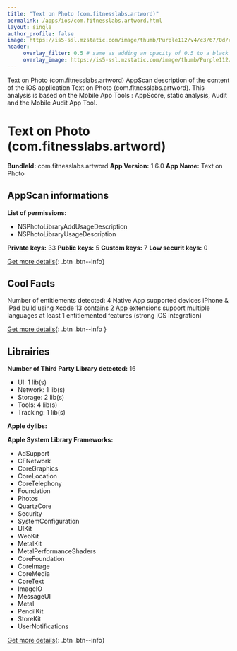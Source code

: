 ```yaml
---
title: "Text on Photo (com.fitnesslabs.artword)"
permalink: /apps/ios/com.fitnesslabs.artword.html
layout: single
author_profile: false
image: https://is5-ssl.mzstatic.com/image/thumb/Purple112/v4/c3/67/0d/c3670d1f-ee70-c4fe-7f93-49243e8207e2/AppIcon-1x_U007emarketing-0-7-0-85-220.png/512x512bb.jpg
header: 
     overlay_filter: 0.5 # same as adding an opacity of 0.5 to a black background
     overlay_image: https://is5-ssl.mzstatic.com/image/thumb/Purple112/v4/c3/67/0d/c3670d1f-ee70-c4fe-7f93-49243e8207e2/AppIcon-1x_U007emarketing-0-7-0-85-220.png/512x512bb.jpg
---
```

Text on Photo (com.fitnesslabs.artword) AppScan description of the content of the iOS application Text on Photo (com.fitnesslabs.artword). This analysis is based on the Mobile App Tools : AppScore, static analysis, Audit and the Mobile Audit App Tool.

# Text on Photo (com.fitnesslabs.artword)

**BundleId:** com.fitnesslabs.artword
**App Version:** 1.6.0
**App Name:** Text on Photo


## AppScan informations 

**List of permissions:** 
- NSPhotoLibraryAddUsageDescription
- NSPhotoLibraryUsageDescription
  
  
**Private keys:** 33
**Public keys:** 5
**Custom keys:** 7
**Low securit keys:** 0
  
[Get more details](/pricing.html){: .btn .btn--info}

## Cool Facts

Number of entitlements detected: 4
Native App
supported devices iPhone & iPad
build using Xcode 13
contains 2 App extensions
support multiple languages
at least 1 entitlemented features (strong iOS integration)
  
[Get more details](/pricing.html){: .btn .btn--info }

## Librairies 
**Number of Third Party Library detected:** 16
- UI: 1 lib(s)
- Network: 1 lib(s)
- Storage: 2 lib(s)
- Tools: 4 lib(s)
- Tracking: 1 lib(s)


**Apple dylibs:**


**Apple System Library Frameworks:**
- AdSupport
- CFNetwork
- CoreGraphics
- CoreLocation
- CoreTelephony
- Foundation
- Photos
- QuartzCore
- Security
- SystemConfiguration
- UIKit
- WebKit
- MetalKit
- MetalPerformanceShaders
- CoreFoundation
- CoreImage
- CoreMedia
- CoreText
- ImageIO
- MessageUI
- Metal
- PencilKit
- StoreKit
- UserNotifications


  
[Get more details](/pricing.html){: .btn .btn--info}

